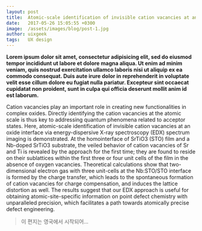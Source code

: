 ```yaml
---
layout: post
title:  Atomic-scale identification of invisible cation vacancies at an oxide homointerface
date:   2017-05-26 15:05:55 +0300
image:  /assets/images/blog/post-1.jpg
author: uixgeek
tags:   UX design
---
```


**Lorem ipsum dolor sit amet, consectetur adipisicing elit, sed do eiusmod tempor incididunt ut labore et dolore magna aliqua. Ut enim ad minim veniam, quis nostrud exercitation ullamco laboris nisi ut aliquip ex ea commodo consequat. Duis aute irure dolor in reprehenderit in voluptate velit esse cillum dolore eu fugiat nulla pariatur. Excepteur sint occaecat cupidatat non proident, sunt in culpa qui officia deserunt mollit anim id est laborum.**

Cation vacancies play an important role in creating new functionalities in complex oxides. Directly identifying the cation vacancies at the atomic scale is thus key to addressing quantum phenomena related to acceptor states. Here, atomic-scale identification of invisible cation vacancies at an oxide interface via energy-dispersive X-ray spectroscopy (EDX) spectrum imaging is demonstrated. At the homointerface of SrTiO3 (STO) film and a Nb-doped SrTiO3 substrate, the veiled behavior of cation vacancies of Sr and Ti is revealed by the approach for the first time; they are found to reside on their sublattices within the first three or four unit cells of the film in the absence of oxygen vacancies. Theoretical calculations show that two-dimensional electron gas with three unit-cells at the Nb:STO/STO interface is formed by the charge transfer, which leads to the spontaneous formation of cation vacancies for charge compensation, and induces the lattice distortion as well. The results suggest that our EDX approach is useful for obtaining atomic-site-specific information on point defect chemistry with unparalleled precision, which facilitates a path towards atomically precise defect engineering.

> 이 편지는 영국에서 시작되어...

